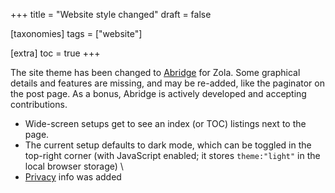 +++
title = "Website style changed"
draft = false

[taxonomies]
tags = ["website"]

[extra]
toc = true
+++

The site theme has been changed to [Abridge](https://github.com/jieiku/abridge/) for Zola. Some graphical details and features are missing, and may be re-added, like the paginator on the post page. As a bonus, Abridge is actively developed and accepting contributions.

- Wide-screen setups get to see an index (or TOC) listings next to the page. 
- The current setup defaults to dark mode, which can be toggled in the top-right corner (with JavaScript enabled; it stores `theme:"light"` in the local browser storage) \
- [Privacy](@/pages/privacy.md) info was added
